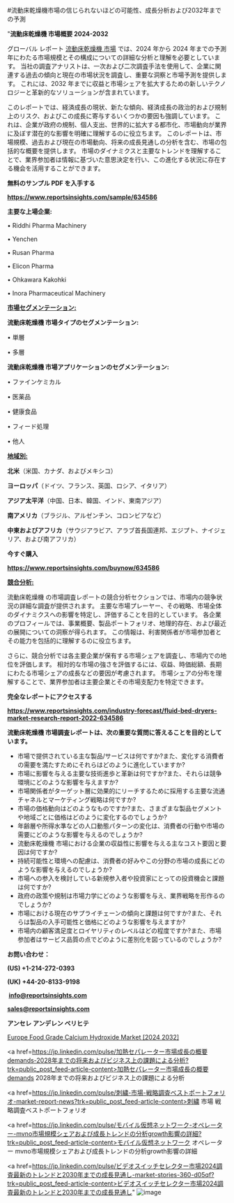 #流動床乾燥機市場の信じられないほどの可能性、成長分析および2032年までの予測

"<strong>流動床乾燥機 市場概要 2024-2032</strong>

グローバル レポート <a href=https://www.reportsinsights.com/sample/634586>流動床乾燥機 市場</a> では、2024 年から 2024 年までの予測年にわたる市場規模とその構成についての詳細な分析と理解を必要としています。 当社の調査アナリストは、一次および二次調査手法を使用して、企業に関連する過去の傾向と現在の市場状況を調査し、重要な洞察と市場予測を提供します。 これには、2032 年までに収益と市場シェアを拡大​​するための新しいテクノロジーと革新的なソリューションが含まれています。

このレポートでは、経済成長の現状、新たな傾向、経済成長の政治的および規制上のリスク、およびこの成長に寄与するいくつかの要因も強調しています。 これは、企業が政府の規制、個人支出、世界的に拡大する都市化、市場動向が業界に及ぼす潜在的な影響を明確に理解するのに役立ちます。 このレポートは、市場規模、過去および現在の市場動向、将来の成長見通しの分析を含む、市場の包括的な概要を提供します。 市場のダイナミクスと主要なトレンドを理解することで、業界参加者は情報に基づいた意思決定を行い、この進化する状況に存在する機会を活用することができます。

<strong><b>無料のサンプル PDF を入手する</b></strong>

<a href=https://www.reportsinsights.com/sample/634586><strong><u>https://www.reportsinsights.com/sample/634586</u></strong></a>

<strong>主要な上場企業:</strong>

• Riddhi Pharma Machinery

• Yenchen

• Rusan Pharma

• Elicon Pharma

• Ohkawara Kakohki

• Inora Pharmaceutical Machinery

<strong><u>市場セグメンテーション</u></strong><strong><u>:</u></strong>

<strong>流動床乾燥機 市場タイプのセグメンテーション:</strong>

• 単層

• 多層

<strong>流動床乾燥機 市場アプリケーションのセグメンテーション:</strong>

• ファインケミカル

• 医薬品

• 健康食品

• フィード処理

• 他人

<strong><u>地域別</u></strong><strong><u>:</u></strong>

<strong>北米</strong>（米国、カナダ、およびメキシコ）

<strong>ヨーロッパ</strong>（ドイツ、フランス、英国、ロシア、イタリア）

<strong>アジア太平洋</strong>（中国、日本、韓国、インド、東南アジア）

<strong>南アメリカ</strong>（ブラジル、アルゼンチン、コロンビアなど）

<strong>中東およびアフリカ</strong>（サウジアラビア、アラブ首長国連邦、エジプト、ナイジェリア、および南アフリカ）

<strong>今すぐ購入</strong>

<a href=https://www.reportsinsights.com/buynow/634586><strong><u>https://www.reportsinsights.com/buynow/634586</u></strong></a>

<strong><u>競合分析:</u></strong>

流動床乾燥機 の市場調査レポートの競合分析セクションでは、市場内の競争状況の詳細な調査が提供されます。 主要な市場プレーヤー、その戦略、市場全体のダイナミクスへの影響を特定し、評価することを目的としています。 各企業のプロフィールでは、事業概要、製品ポートフォリオ、地理的存在、および最近の展開についての洞察が得られます。 この情報は、利害関係者が市場参加者とその能力を包括的に理解するのに役立ちます。

さらに、競合分析では各主要企業が保有する市場シェアを調査し、市場内での地位を評価します。 相対的な市場の強さを評価するには、収益、時価総額、長期にわたる市場シェアの成長などの要因が考慮されます。 市場シェアの分布を理解することで、業界参加者は主要企業とその市場支配力を特定できます。

<strong>完全なレポートにアクセスする</strong>

<a href=https://www.reportsinsights.com/industry-forecast/fluid-bed-dryers-market-research-report-2022-634586><strong><u><b>https://www.reportsinsights.com/industry-forecast/fluid-bed-dryers-market-research-report-2022-634586</b></u></strong></a>

<strong><b>流動床乾燥機 市場調査レポートは、次の重要な質問に答えることを目的としています。</b></strong>
<ul>
  <li>市場で提供されている主な製品/サービスは何ですか?また、変化する消費者の需要を満たすためにそれらはどのように進化していますか?</li>
  <li>市場に影響を与える主要な技術進歩と革新は何ですか?また、それらは競争環境にどのような影響を与えますか?</li>
  <li>市場関係者がターゲット層に効果的にリーチするために採用する主要な流通チャネルとマーケティング戦略は何ですか?</li>
  <li>市場の価格動向はどのようなものですか?また、さまざまな製品セグメントや地域ごとに価格はどのように変化するのでしょうか?</li>
  <li>年齢層や所得水準などの人口動態パターンの変化は、消費者の行動や市場の需要にどのような影響を与えるのでしょうか?</li>
  <li>流動床乾燥機 市場における企業の収益性に影響を与える主なコスト要因と要因は何ですか?</li>
  <li>持続可能性と環境への配慮は、消費者の好みやこの分野の市場の成長にどのような影響を与えるのでしょうか?</li>
  <li>市場への参入を検討している新規参入者や投資家にとっての投資機会と課題は何ですか?</li>
  <li>政府の政策や規制は市場力学にどのような影響を与え、業界戦略を形作るのでしょうか?</li>
  <li>市場における現在のサプライチェーンの傾向と課題は何ですか?また、それらは製品の入手可能性と価格にどのような影響を与えますか?</li>
  <li>市場内の顧客満足度とロイヤリティのレベルはどの程度ですか?また、市場参加者はサービス品質の点でどのように差別化を図っているのでしょうか?</li>
</ul>
<strong>お問い合わせ：</strong>

<strong>(US) +1-214-272-0393</strong>

<strong>(UK) +44-20-8133-9198</strong>

<strong> </strong><a href=info@reportsinsights.com><strong><u>info@reportsinsights.com</u></strong></a>

<a href=sales@reportsinsights.com><strong><u>sales@reportsinsights.com</u></strong></a>

<strong>アンセレ アンデレン ベリヒテ</strong>

<a href=https://www.linkedin.com/pulse/europe-food-grade-calcium-hydroxide-markets-strategic-weqzf/>Europe Food Grade Calcium Hydroxide Market [2024 2032]</a>

<a href=https://jp.linkedin.com/pulse/加熱セパレーター市場成長の概要demands-2028年までの将来およびビジネス上の課題による分析?trk=public_post_feed-article-content>加熱セパレーター市場成長の概要demands 2028年までの将来およびビジネス上の課題による分析</a>

<a href=https://jp.linkedin.com/pulse/刺繍-市場-戦略調査ベストポートフォリオ-market-report-news?trk=public_post_feed-article-content>刺繍 市場 戦略調査ベストポートフォリオ</a>

<a href=https://jp.linkedin.com/pulse/モバイル仮想ネットワーク-オペレーター-mvno市場規模シェアおよび成長トレンドの分析growth影響の詳細?trk=public_post_feed-article-content>モバイル仮想ネットワーク オペレーター mvno市場規模シェアおよび成長トレンドの分析growth影響の詳細</a>

<a href=https://jp.linkedin.com/pulse/ビデオスイッチセレクター市場2024調査最新のトレンドと2030年までの成長見通し-market-stories-360-d05qf?trk=public_post_feed-article-content>ビデオスイッチセレクター市場2024調査最新のトレンドと2030年までの成長見通し</a>"
![image](https://github.com/aakesh123242/RIMarket/assets/158431203/1a7c9703-1866-4276-b7c7-b95278733a90)
